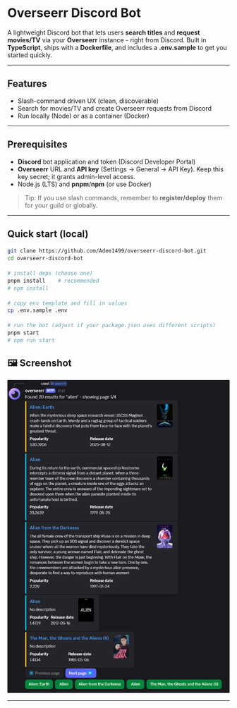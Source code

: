 # Overseerr Discord Bot

A lightweight Discord bot that lets users **search titles** and **request movies/TV** via your **Overseerr** instance - right from Discord. Built in **TypeScript**, ships with a **Dockerfile**, and includes a **.env.sample** to get you started quickly.

---

## Features
- Slash-command driven UX (clean, discoverable)
- Search for movies/TV and create Overseerr requests from Discord
- Run locally (Node) or as a container (Docker)

---

## Prerequisites
- **Discord** bot application and token (Discord Developer Portal)
- **Overseerr** URL and **API key** (Settings → General → API Key). Keep this key secret; it grants admin-level access.
- Node.js (LTS) and **pnpm**/**npm** (or use Docker)

> Tip: If you use slash commands, remember to **register/deploy** them for your guild or globally.

---

## Quick start (local)

```bash
git clone https://github.com/Adee1499/overseerr-discord-bot.git
cd overseerr-discord-bot

# install deps (choose one)
pnpm install    # recommended
# npm install

# copy env template and fill in values
cp .env.sample .env

# run the bot (adjust if your package.json uses different scripts)
pnpm start
# npm run start
```

## 🖼️ Screenshot

<p align="center">
  <img src="screenshot.png" alt="Screenshot" width="720"/>
</p>

---
